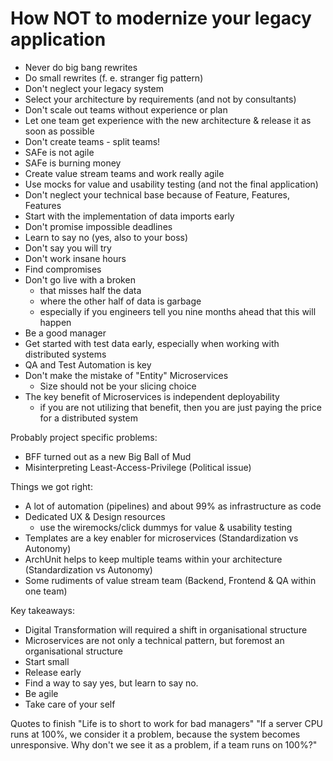 # How NOT to modernize your legacy application
- Never do big bang rewrites 
- Do small rewrites (f. e. stranger fig pattern)
- Don't neglect your legacy system
- Select your architecture by requirements (and not by consultants)
- Don't scale out teams without experience or plan
- Let one team get experience with the new architecture & release it as soon as possible
- Don't create teams - split teams!
- SAFe is not agile
- SAFe is burning money
- Create value stream teams and work really agile
- Use mocks for value and usability testing (and not the final application)
- Don't neglect your technical base because of Feature, Features, Features
- Start with the implementation of data imports early
- Don't promise impossible deadlines
- Learn to say no (yes, also to your boss)
- Don't say you will try
- Don't work insane hours
- Find compromises
- Don't go live with a broken
  - that misses half the data
  - where the other half of data is garbage
  - especially if you engineers tell you nine months ahead that this will happen
- Be a good manager
- Get started with test data early, especially when working with distributed systems
- QA and Test Automation is key
- Don't make the mistake of "Entity" Microservices
  - Size should not be your slicing choice
- The key benefit of Microservices is independent deployability
  - if you are not utilizing that benefit, then you are just paying the price for a distributed system

Probably project specific problems:
- BFF turned out as a new Big Ball of Mud
- Misinterpreting Least-Access-Privilege (Political issue)

Things we got right:
- A lot of automation (pipelines) and about 99% as infrastructure as code
- Dedicated UX & Design resources
  - use the wiremocks/click dummys for value & usability testing
- Templates are a key enabler for microservices (Standardization vs Autonomy)
- ArchUnit helps to keep multiple teams within your architecture (Standardization vs Autonomy)
- Some rudiments of value stream team (Backend, Frontend & QA within one team)

Key takeaways:
- Digital Transformation will required a shift in organisational structure
- Microservices are not only a technical pattern, but foremost an organisational structure
- Start small
- Release early
- Find a way to say yes, but learn to say no.
- Be agile
- Take care of your self

Quotes to finish
"Life is to short to work for bad managers"
"If a server CPU runs at 100%, we consider it a problem, because the system becomes unresponsive. Why don't we see it as a problem, if a team runs on 100%?"
